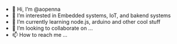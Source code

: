 - 👋 Hi, I’m @aopenna
- 👀 I’m interested in Embedded systems, IoT, and bakend systems
- 🌱 I’m currently learning node.js, arduino and other cool stuff
- 💞️ I’m looking to collaborate on ...
- 📫 How to reach me ...

<!---
aopenna/aopenna is a ✨ special ✨ repository because its `README.md` (this file) appears on your GitHub profile.
You can click the Preview link to take a look at your changes.
--->
